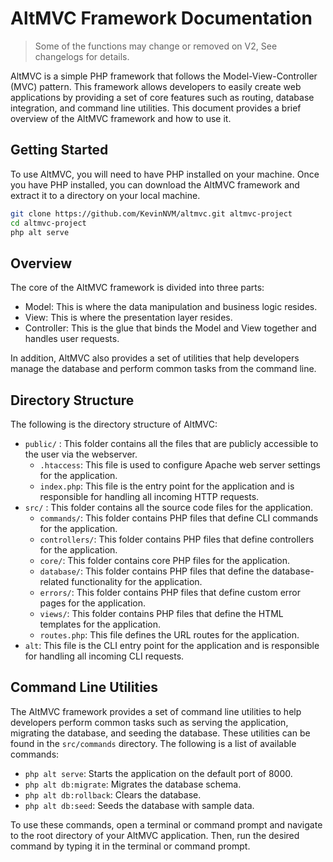 # AltMVC Framework Documentation

> Some of the functions may change or removed on V2, See changelogs for details.

AltMVC is a simple PHP framework that follows the Model-View-Controller (MVC) pattern. This framework allows developers to easily create web applications by providing a set of core features such as routing, database integration, and command line utilities. This document provides a brief overview of the AltMVC framework and how to use it.

## Getting Started

To use AltMVC, you will need to have PHP installed on your machine. Once you have PHP installed, you can download the AltMVC framework and extract it to a directory on your local machine.

```bash
git clone https://github.com/KevinNVM/altmvc.git altmvc-project
cd altmvc-project
php alt serve
```

## Overview

The core of the AltMVC framework is divided into three parts:

- Model: This is where the data manipulation and business logic resides.
- View: This is where the presentation layer resides.
- Controller: This is the glue that binds the Model and View together and handles user requests.

In addition, AltMVC also provides a set of utilities that help developers manage the database and perform common tasks from the command line.

## Directory Structure

The following is the directory structure of AltMVC:

*   `public/` : This folder contains all the files that are publicly accessible to the user via the webserver.
    *   `.htaccess`: This file is used to configure Apache web server settings for the application.
    *   `index.php`: This file is the entry point for the application and is responsible for handling all incoming HTTP requests.
*   `src/` : This folder contains all the source code files for the application.
    *   `commands/`: This folder contains PHP files that define CLI commands for the application.
    *   `controllers/`: This folder contains PHP files that define controllers for the application.
    *   `core/`: This folder contains core PHP files for the application.
    *   `database/`: This folder contains PHP files that define the database-related functionality for the application.
    *   `errors/`: This folder contains PHP files that define custom error pages for the application.
    *   `views/`: This folder contains PHP files that define the HTML templates for the application.
    *   `routes.php`: This file defines the URL routes for the application.
*   `alt`: This file is the CLI entry point for the application and is responsible for handling all incoming CLI requests.

## Command Line Utilities

The AltMVC framework provides a set of command line utilities to help developers perform common tasks such as serving the application, migrating the database, and seeding the database. These utilities can be found in the `src/commands` directory. The following is a list of available commands:

- `php alt serve`: Starts the application on the default port of 8000.
- `php alt db:migrate`: Migrates the database schema.
- `php alt db:rollback`: Clears the database.
- `php alt db:seed`: Seeds the database with sample data.

To use these commands, open a terminal or command prompt and navigate to the root directory of your AltMVC application. Then, run the desired command by typing it in the terminal or command prompt.
